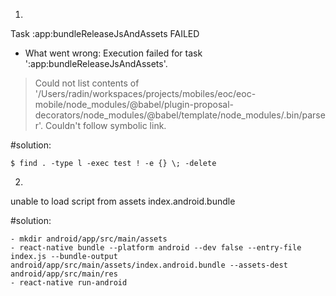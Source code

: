 1.
Task :app:bundleReleaseJsAndAssets FAILED
* What went wrong:
Execution failed for task ':app:bundleReleaseJsAndAssets'.
> Could not list contents of '/Users/radin/workspaces/projects/mobiles/eoc/eoc-mobile/node_modules/@babel/plugin-proposal-decorators/node_modules/@babel/template/node_modules/.bin/parser'. Couldn't follow symbolic link.

#solution: 

```
$ find . -type l -exec test ! -e {} \; -delete
```

2.
unable to load script from assets index.android.bundle

#solution:

```
- mkdir android/app/src/main/assets
- react-native bundle --platform android --dev false --entry-file index.js --bundle-output android/app/src/main/assets/index.android.bundle --assets-dest android/app/src/main/res
- react-native run-android
```
